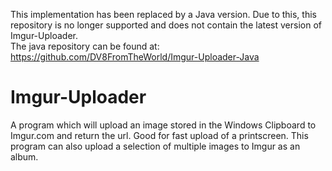 This implementation has been replaced by a Java version.  Due to this, this repository is no longer supported and does not contain the latest version of Imgur-Uploader.
<br>The java repository can be found at: https://github.com/DV8FromTheWorld/Imgur-Uploader-Java

Imgur-Uploader
==============

A program which will upload an image stored in the Windows Clipboard to Imgur.com and return the url.  Good for fast upload of a printscreen. This program can also upload a selection of multiple images to Imgur as an album.
